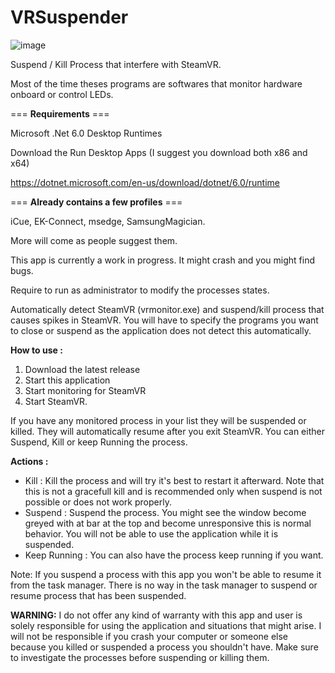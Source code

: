 # VRSuspender

![image](https://user-images.githubusercontent.com/3161577/148846714-8cc1e2a4-778b-4b62-85b3-c171eeb88904.png)


Suspend / Kill Process that interfere with SteamVR. 

Most of the time theses programs are softwares that monitor hardware onboard or control LEDs.

=== **Requirements** ===

Microsoft .Net 6.0 Desktop Runtimes

Download the Run Desktop Apps (I suggest you download both x86 and x64)

https://dotnet.microsoft.com/en-us/download/dotnet/6.0/runtime

=== **Already contains a few profiles** ===

iCue, EK-Connect, msedge, SamsungMagician.

More will come as people suggest them.

This app is currently a work in progress. It might crash and you might find bugs.

Require to run as administrator to modify the processes states.

Automatically detect SteamVR (vrmonitor.exe) and suspend/kill process that causes spikes in SteamVR. You will have to specify the programs you want to close or suspend as the application does not detect this automatically.

**How to use :**

1. Download the latest release 
2. Start this application
3. Start monitoring for SteamVR 
4. Start SteamVR. 
 
If you have any monitored process in your list they will be suspended or killed. They will automatically resume after you exit SteamVR.
You can either Suspend, Kill or keep Running the process.

**Actions :** 

- Kill : Kill the process and will try it's best to restart it afterward. Note that this is not a gracefull kill and is recommended only when suspend is not possible or does not work properly.
- Suspend : Suspend the process. You might see the window become greyed with at bar at the top and become unresponsive this is normal behavior. You will not be able to use the application while it is suspended.
- Keep Running : You can also have the process keep running if you want.

Note: If you suspend a process with this app you won't be able to resume it from the task manager. There is no way in the task manager to suspend or resume process that has been suspended.

**WARNING:**
I do not offer any kind of warranty with this app and user is solely responsible for using the application and situations that might arise.
I will not be responsible if you crash your computer or someone else because you killed or suspended a process you shouldn't have.
Make sure to investigate the processes before suspending or killing them.
